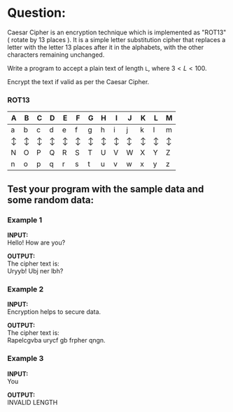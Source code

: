 # Question:

Caesar Cipher is an encryption technique which is implemented as "ROT13" ( rotate by 13 places ). It is a simple letter substitution cipher that replaces a letter with the letter 13 places after it in the alphabets, with the other characters remaining unchanged.

Write a program to accept a plain text of length `L`, where $3 < L < 100$.
  
Encrypt the text if valid as per the Caesar Cipher.

### ROT13  
| A | B | C | D | E | F | G | H | I | J | K | L | M |
| - | - | - | - | - | - | - | - | - | - | - | - | - |
| a | b | c | d | e | f | g | h | i | j | k | l | m |
| ↕ | ↕ | ↕ | ↕ | ↕ | ↕ | ↕ | ↕ | ↕ | ↕ | ↕ | ↕ | ↕ |
| N | O | P | Q | R | S | T | U | V | W | X | Y | Z |
| n | o | p | q | r | s | t | u | v | w | x | y | z |

## Test your program with the sample data and some random data:

### Example 1

**INPUT:**  
Hello! How are you?

**OUTPUT:**  
The cipher text is:  
Uryyb! Ubj ner lbh?

### Example 2

**INPUT:**  
Encryption helps to secure data.

**OUTPUT:**  
The cipher text is:  
Rapelcgvba urycf gb frpher qngn.

### Example 3

**INPUT:**  
You

**OUTPUT:**  
INVALID LENGTH
